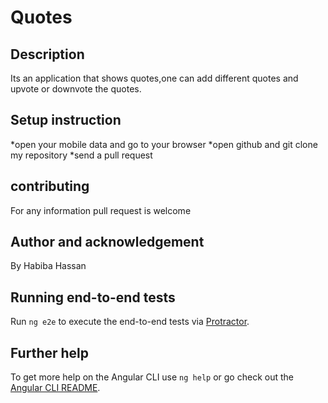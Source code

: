 # Quotes
## Description
Its an application that shows quotes,one can add different quotes and upvote or downvote the quotes.
## Setup instruction
 *open your mobile data and go to your browser
 *open github and git clone my repository 
 *send a pull request
## contributing
For any information pull request is welcome
## Author and acknowledgement
By Habiba Hassan
## Running end-to-end tests

Run `ng e2e` to execute the end-to-end tests via [Protractor](http://www.protractortest.org/).

## Further help

To get more help on the Angular CLI use `ng help` or go check out the [Angular CLI README](https://github.com/angular/angular-cli/blob/master/README.md).
